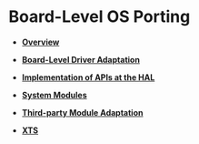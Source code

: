 # Board-Level OS Porting<a name="EN-US_TOPIC_0000001062604739"></a>

-   **[Overview](porting-chip-board-overview.md)**  

-   **[Board-Level Driver Adaptation](porting-chip-board-driver.md)**  

-   **[Implementation of APIs at the HAL](porting-chip-board-hal.md)**  

-   **[System Modules](porting-chip-board-component.md)**  

-   **[Third-party Module Adaptation](porting-chip-board-bundle.md)**  

-   **[XTS](porting-chip-board-xts.md)**  


